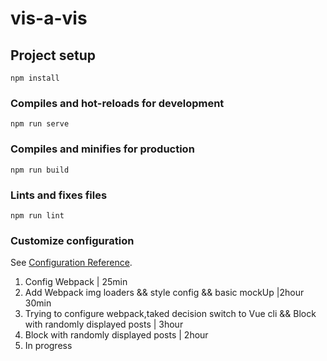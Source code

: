 # vis-a-vis

## Project setup
```
npm install
```

### Compiles and hot-reloads for development
```
npm run serve
```

### Compiles and minifies for production
```
npm run build
```

### Lints and fixes files
```
npm run lint
```

### Customize configuration
See [Configuration Reference](https://cli.vuejs.org/config/).


1. Config Webpack | 25min
2. Add Webpack img loaders && style config && basic mockUp |2hour 30min
3. Trying to configure webpack,taked decision switch to Vue cli && Block with randomly displayed posts | 3hour
4. Block with randomly displayed posts | 2hour
5. In progress